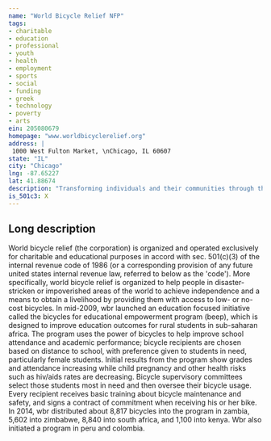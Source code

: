 ```yaml
---
name: "World Bicycle Relief NFP"
tags:
- charitable
- education
- professional
- youth
- health
- employment
- sports
- social
- funding
- greek
- technology
- poverty
- arts
ein: 205080679
homepage: "www.worldbicyclerelief.org"
address: |
 1000 West Fulton Market, \nChicago, IL 60607
state: "IL"
city: "Chicago"
lng: -87.65227
lat: 41.88674
description: "Transforming individuals and their communities through the power of bicycles. "
is_501c3: X
---
```


## Long description

World bicycle relief (the corporation) is organized and operated exclusively for charitable and educational purposes in accord with sec. 501(c)(3) of the internal revenue code of 1986 (or a corresponding provision of any future united states internal revenue law, referred to below as the 'code'). More specifically, world bicycle relief is organized to help people in disaster-stricken or impoverished areas of the world to achieve independence and a means to obtain a livelihood by providing them with access to low- or no-cost bicycles. In mid-2009, wbr launched an education focused initiative called the bicycles for educational empowerment program (beep), which is designed to improve education outcomes for rural students in sub-saharan africa. The program uses the power of bicycles to help improve school attendance and academic performance; bicycle recipients are chosen based on distance to school, with preference given to students in need, particularly female students. Initial results from the program show grades and attendance increasing while child pregnancy and other health risks such as hiv/aids rates are decreasing. Bicycle supervisory committees select those students most in need and then oversee their bicycle usage. Every recipient receives basic training about bicycle maintenance and safety, and signs a contract of commitment when receiving his or her bike. In 2014, wbr distributed about 8,817 bicycles into the program in zambia, 5,602 into zimbabwe, 8,840 into south africa, and 1,100 into kenya. Wbr also initiated a program in peru and colombia. 
